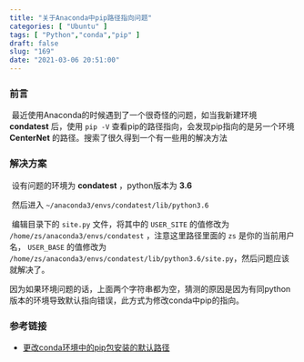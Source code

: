 ```yaml
---
title: "关于Anaconda中pip路径指向问题"
categories: [ "Ubuntu" ]
tags: [ "Python","conda","pip" ]
draft: false
slug: "169"
date: "2021-03-06 20:51:00"
---
```


### 前言

​	最近使用Anaconda的时候遇到了一个很奇怪的问题，如当我新建环境 **condatest** 后，使用 `pip -V` 查看pip的路径指向，会发现pip指向的是另一个环境 **CenterNet** 的路径。搜索了很久得到一个有一些用的解决方法

### 解决方案

​	设有问题的环境为 **condatest** ，python版本为 **3.6**

​	然后进入 `~/anaconda3/envs/condatest/lib/python3.6`

​	编辑目录下的 `site.py` 文件，将其中的 `USER_SITE` 的值修改为 `/home/zs/anaconda3/envs/condatest` ，注意这里路径里面的 `zs` 是你的当前用户名， `USER_BASE` 的值修改为 `/home/zs/anaconda3/envs/condatest/lib/python3.6/site.py`，然后问题应该就解决了。

​	因为如果环境问题的话，上面两个字符串都为空，猜测的原因是因为有同python版本的环境导致默认指向错误，此方式为修改conda中pip的指向。

### 参考链接

+ [更改conda环境中的pip包安装的默认路径](https://www.pythonf.cn/read/51713)

